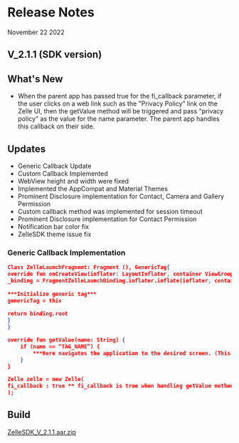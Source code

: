 # Release Notes

November 22 2022

## V_2.1.1 (SDK version)

## What's New

- When the parent app has passed true for the fi_callback parameter, if the user clicks on a web link such as the "Privacy Policy" link on the Zelle UI, then the getValue method will be triggered and pass "privacy policy" as the value for the name parameter. The parent app handles this callback on their side.

## Updates

- Generic Callback Update
- Custom Callback Implemented
- WebView height and width were fixed
- Implemented the AppCompat and Material Themes
- Prominent Disclosure implementation for Contact, Camera and Gallery Permission
- Custom callback method was implemented for session timeout
- Prominent Disclosure implementation for Contact Permission
- Notification bar color fix
- ZelleSDK theme issue fix

### Generic Callback Implementation

```json
Class ZelleLaunchFragment: Fragment (), GenericTag{
override fun onCreateView(inflater: LayoutInflater, container ViewGroup?, savedInstanceState: Bundle?) {
_binding = FragmentZelleLaunchBinding.inflater.inflate(inflater, container, false)
        
***Initialize generic tag***
genericTag = this
        
return binding.root
}
}

override fun getValue(name: String) { 
    if (name == “TAG_NAME”) {
        ***Here navigates the application to the desired screen. (This function will help to communicate between Zelle UI and parent app)***
    } 
}

Zelle zelle = new Zelle(
fi_callback : true ** fi_callback is true when handling getValue method otherwise false **
); 
```

## Build

[ZelleSDK_V_2.1.1.aar.zip](https://github.com/Fiserv/zelle-turnkey-solutions/files/11576752/ZelleSDK_V_2.1.1.aar.zip)




